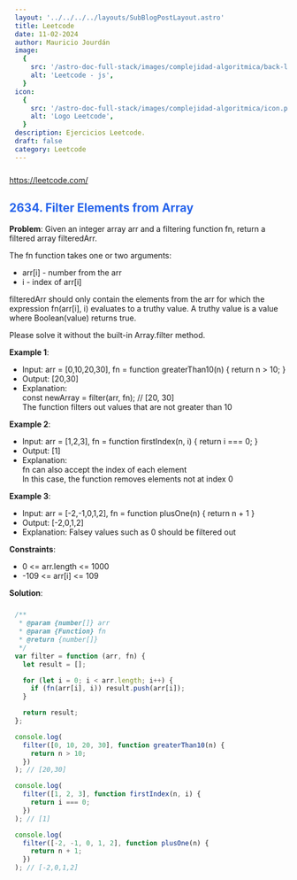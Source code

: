 ```yaml
---
layout: '../../../../layouts/SubBlogPostLayout.astro'
title: Leetcode
date: 11-02-2024
author: Mauricio Jourdán
image:
  {
    src: '/astro-doc-full-stack/images/complejidad-algoritmica/back-leetcode.png',
    alt: 'Leetcode - js',
  }
icon:
  {
    src: '/astro-doc-full-stack/images/complejidad-algoritmica/icon.png',
    alt: 'Logo Leetcode',
  }
description: Ejercicios Leetcode.
draft: false
category: Leetcode
---
```


https://leetcode.com/

## 2634. Filter Elements from Array

**Problem**: Given an integer array arr and a filtering function fn, return a filtered array filteredArr.

The fn function takes one or two arguments:

- arr[i] - number from the arr
- i - index of arr[i]

filteredArr should only contain the elements from the arr for which the expression fn(arr[i], i) evaluates to a truthy value. A truthy value is a value where Boolean(value) returns true.

Please solve it without the built-in Array.filter method.

**Example 1**:

- Input: arr = [0,10,20,30], fn = function greaterThan10(n) { return n > 10; }
- Output: [20,30]
- Explanation: <br>
  const newArray = filter(arr, fn); // [20, 30] <br>
  The function filters out values that are not greater than 10 <br>

**Example 2**:

- Input: arr = [1,2,3], fn = function firstIndex(n, i) { return i === 0; }
- Output: [1]
- Explanation: <br>
  fn can also accept the index of each element <br>
  In this case, the function removes elements not at index 0 <br>

**Example 3**:

- Input: arr = [-2,-1,0,1,2], fn = function plusOne(n) { return n + 1 }
- Output: [-2,0,1,2]
- Explanation: Falsey values such as 0 should be filtered out

**Constraints**:

- 0 <= arr.length <= 1000
- -109 <= arr[i] <= 109

**Solution**:

```js
/**
 * @param {number[]} arr
 * @param {Function} fn
 * @return {number[]}
 */
var filter = function (arr, fn) {
  let result = [];

  for (let i = 0; i < arr.length; i++) {
    if (fn(arr[i], i)) result.push(arr[i]);
  }

  return result;
};

console.log(
  filter([0, 10, 20, 30], function greaterThan10(n) {
    return n > 10;
  })
); // [20,30]

console.log(
  filter([1, 2, 3], function firstIndex(n, i) {
    return i === 0;
  })
); // [1]

console.log(
  filter([-2, -1, 0, 1, 2], function plusOne(n) {
    return n + 1;
  })
); // [-2,0,1,2]
```

<style>
  h1 { color: #713f12; }
  h2 { color: #2563eb; }
  h3 { color: #a855f7; }
  img {
    width: 100%;
    height: 100%;
    object-fit: cover;
  }
  pre {
    padding: 10px;
  }
</style>
